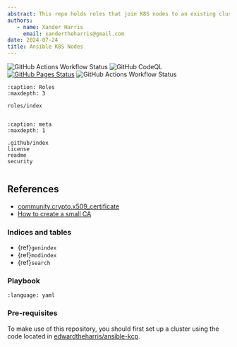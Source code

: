 ```yaml
---
abstract: This repo holds roles that join K8S nodes to an existing cluster.
authors:
   - name: Xander Harris
     email: xandertheharris@gmail.com
date: 2024-07-24
title: Ansible K8S Nodes
---
```


![GitHub Actions Workflow Status](https://img.shields.io/github/actions/workflow/status/edwardtheharris/ansible-k8s-ca/ansible.yml?branch=main&style=flat-square&logo=ansible&label=Ansible%20Lint)
![GitHub CodeQL](https://img.shields.io/github/actions/workflow/status/edwardtheharris/ansible-k8s-ca/codeql.yml?branch=main&style=flat-square&logo=githubactions&label=CodeQL)
[![GitHub Pages Status](https://img.shields.io/github/actions/workflow/status/edwardtheharris/ansible-k8s-ca/pages.yml?branch=main&style=flat-square&logo=githubpages&label=GitHub%20Pages)](https://edwardtheharris.github.io/ansible-k8s-ca/)
![GitHub Actions Workflow Status](https://img.shields.io/github/actions/workflow/status/edwardtheharris/ansible-k8s-ca/shell.yml?branch=main&style=flat-square&logo=gnubash&label=ShellCheck)

```{toctree}
:caption: Roles
:maxdepth: 3

roles/index
```

```{index} ansible; roles
```

```{toctree}
:caption: meta
:maxdepth: 1

.github/index
license
readme
security
```

```{index} metadata; repository
```

## References

- [community.crypto.x509_certificate](https://docs.ansible.com/ansible/latest/collections/community/crypto/x509_certificate_module.html)
- [How to create a small CA](https://docs.ansible.com/ansible/latest/collections/community/crypto/docsite/guide_ownca.html)

### Indices and tables

- {ref}`genindex`
- {ref}`modindex`
- {ref}`search`

### Playbook

```{literalinclude} /site.yml
:language: yaml
```

### Pre-requisites

To make use of this repository, you should first set up a cluster using the
code located in
[edwardtheharris/ansible-kcp](https://github.com/edwardtheharris/ansible-kcp).
